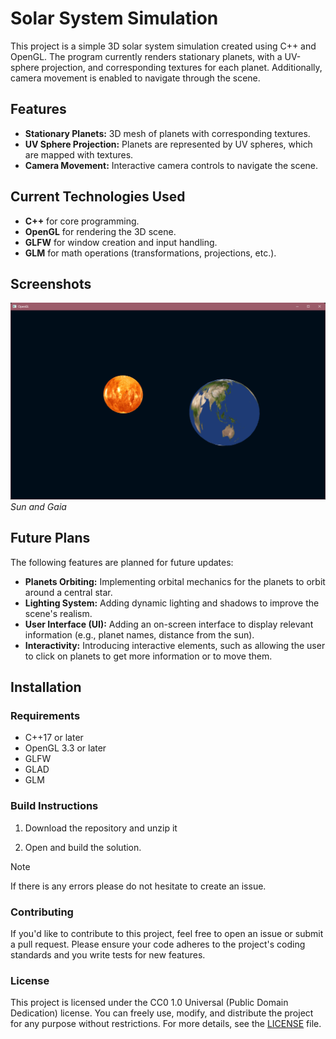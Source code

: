 # Solar System Simulation

This project is a simple 3D solar system simulation created using C++ and OpenGL. The program currently renders stationary planets, with a UV-sphere projection, and corresponding textures for each planet. Additionally, camera movement is enabled to navigate through the scene.

## Features

- **Stationary Planets:** 3D mesh of planets with corresponding textures.
- **UV Sphere Projection:** Planets are represented by UV spheres, which are mapped with textures.
- **Camera Movement:** Interactive camera controls to navigate the scene.

## Current Technologies Used

- **C++** for core programming.
- **OpenGL** for rendering the 3D scene.
- **GLFW** for window creation and input handling.
- **GLM** for math operations (transformations, projections, etc.).

## Screenshots

![Planets Scene](resources/main.png)  
*Sun and Gaia*

## Future Plans

The following features are planned for future updates:

- **Planets Orbiting:** Implementing orbital mechanics for the planets to orbit around a central star.
- **Lighting System:** Adding dynamic lighting and shadows to improve the scene's realism.
- **User Interface (UI):** Adding an on-screen interface to display relevant information (e.g., planet names, distance from the sun).
- **Interactivity:** Introducing interactive elements, such as allowing the user to click on planets to get more information or to move them.

## Installation

### Requirements

- C++17 or later
- OpenGL 3.3 or later
- GLFW
- GLAD
- GLM

### Build Instructions

1. Download the repository and unzip it

2. Open and build the solution.

> [!NOTE]
> If there is any errors please do not hesitate to create an issue.

### Contributing
If you'd like to contribute to this project, feel free to open an issue or submit a pull request. Please ensure your code adheres to the project's coding standards and you write tests for new features.

### License
This project is licensed under the CC0 1.0 Universal (Public Domain Dedication) license. You can freely use, modify, and distribute the project for any purpose without restrictions. For more details, see the [LICENSE](LICENSE) file.

